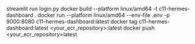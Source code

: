 streamlit run login.py
docker build --platform linux/amd64 -t c11-hermes-dashboard .
docker run --platform linux/amd64 --env-file .env -p 9000:8080 c11-hermes-dashboard:latest
docker tag c11-hermes-dashboard:latest <your_ecr_repository>:latest
docker push <your_ecr_repository>latest